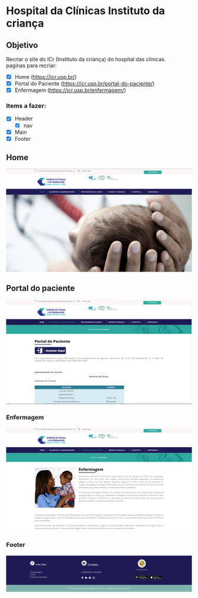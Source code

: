 # Hospital da Clínicas Instituto da criança #
## Objetivo ##
Recriar o site do ICr (Instituto da criança) do hospital das clinicas.
<br>
paginas para recriar:
- [x] Home (https://icr.usp.br/)
- [x] Portal do Paciente (https://icr.usp.br/portal-do-paciente/)
- [x] Enfermagem (https://icr.usp.br/enfermagem/)

### Items a fazer: ###
- [x] Header
  - [x] nav
- [x] Main
- [x] Footer
      
## Home ##
![Home](image.png)
## Portal do paciente ##
![portal do paciente](image-1.png)
### Enfermagem ###
![enfermagem](image-2.png)
### Footer ###
![footer](image-3.png)

